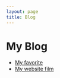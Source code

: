 ```yaml
---
layout: page
title: Blog
---
```

# My Blog
* [My favorite](https://mp3.zing.vn/)  
* [My website film](http://www.phimmoizz.net/)